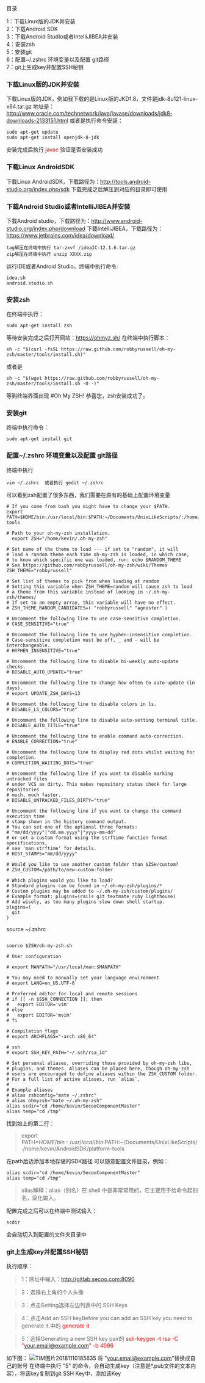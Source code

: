
目录

1：下载Linux版的JDK并安装  
2：下载Android SDK  
3：下载Android Studio或者IntelliJIBEA并安装  
4：安装zsh  
5：安装git  
6：配置~/.zshrc 环境变量以及配置 git路径  
7：git上生成key并配置SSH秘钥  

### 下载Linux版的JDK并安装
下载Linux版的JDK，例如我下载的是Linux版的JKD1.8，文件是jdk-8u121-linux-x64.tar.gz
地址是：http://www.oracle.com/technetwork/java/javase/downloads/jdk8-downloads-2133151.html
或者是执行命令安装：
```
sudo apt-get update 
sudo apt-get install openjdk-8-jdk
```
安装完成后执行 <font color="#ff0000">javac</font> 验证是否安装成功

### 下载Linux AndroidSDK
下载Linux AndroidSDK，下载路径为：http://tools.android-studio.org/index.php/sdk
下载完成之后解压到对应的目录即可使用

### 下载Android Studio或者IntelliJIBEA并安装
下载Android studio，下载路径为：http://www.android-studio.org/index.php/download
下载IntelliJIBEA，下载路径为：https://www.jetbrains.com/idea/download/
```
tag解压在终端中执行 tar-zxvf /ideaIC-12.1.6.tar.gz
zip解压在终端中执行 unzip XXXX.zip
```
运行IDE或者Android Studio，终端中执行命令:
```
idea.sh
android.studio.sh
```
### 安装zsh
在终端中执行：
```
sudo apt-get install zsh
```
等待安装完成之后打开网站：https://ohmyz.sh/
在终端中执行脚本：
```
sh -c "$(curl -fsSL https://raw.github.com/robbyrussell/oh-my-zsh/master/tools/install.sh)"
```
或者是
```
sh -c "$(wget https://raw.github.com/robbyrussell/oh-my-zsh/master/tools/install.sh -O -)"
```
等到终端界面出现 
#Oh My ZSH!
恭喜您，zsh安装成功了。


### 安装git
终端中执行命令：
```
sudo apt-get install git
```

### 配置~/.zshrc 环境变量以及配置 git路径
终端中执行 
```
vim ~/.zshrc  或者执行 gedit ~/.zshrc
```
可以看到zsh配置了很多东西，我们需要在原有的基础上配置环境变量
```
# If you come from bash you might have to change your $PATH.
export PATH=$HOME/bin:/usr/local/bin:$PATH:~/Documents/UnixLikeScripts/:/home/kevin/AndroidSDK/platform-tools

# Path to your oh-my-zsh installation.
  export ZSH="/home/kevin/.oh-my-zsh"

# Set name of the theme to load --- if set to "random", it will
# load a random theme each time oh-my-zsh is loaded, in which case,
# to know which specific one was loaded, run: echo $RANDOM_THEME
# See https://github.com/robbyrussell/oh-my-zsh/wiki/Themes
ZSH_THEME="robbyrussell"

# Set list of themes to pick from when loading at random
# Setting this variable when ZSH_THEME=random will cause zsh to load
# a theme from this variable instead of looking in ~/.oh-my-zsh/themes/
# If set to an empty array, this variable will have no effect.
# ZSH_THEME_RANDOM_CANDIDATES=( "robbyrussell" "agnoster" )

# Uncomment the following line to use case-sensitive completion.
# CASE_SENSITIVE="true"

# Uncomment the following line to use hyphen-insensitive completion.
# Case-sensitive completion must be off. _ and - will be interchangeable.
# HYPHEN_INSENSITIVE="true"

# Uncomment the following line to disable bi-weekly auto-update checks.
# DISABLE_AUTO_UPDATE="true"

# Uncomment the following line to change how often to auto-update (in days).
# export UPDATE_ZSH_DAYS=13

# Uncomment the following line to disable colors in ls.
# DISABLE_LS_COLORS="true"

# Uncomment the following line to disable auto-setting terminal title.
# DISABLE_AUTO_TITLE="true"

# Uncomment the following line to enable command auto-correction.
# ENABLE_CORRECTION="true"

# Uncomment the following line to display red dots whilst waiting for completion.
# COMPLETION_WAITING_DOTS="true"

# Uncomment the following line if you want to disable marking untracked files
# under VCS as dirty. This makes repository status check for large repositories
# much, much faster.
# DISABLE_UNTRACKED_FILES_DIRTY="true"

# Uncomment the following line if you want to change the command execution time
# stamp shown in the history command output.
# You can set one of the optional three formats:
# "mm/dd/yyyy"|"dd.mm.yyyy"|"yyyy-mm-dd"
# or set a custom format using the strftime function format specifications,
# see 'man strftime' for details.
# HIST_STAMPS="mm/dd/yyyy"

# Would you like to use another custom folder than $ZSH/custom?
# ZSH_CUSTOM=/path/to/new-custom-folder

# Which plugins would you like to load?
# Standard plugins can be found in ~/.oh-my-zsh/plugins/*
# Custom plugins may be added to ~/.oh-my-zsh/custom/plugins/
# Example format: plugins=(rails git textmate ruby lighthouse)
# Add wisely, as too many plugins slow down shell startup.
plugins=(
  git
)

```
source ~/.zshrc
```

source $ZSH/oh-my-zsh.sh

# User configuration

# export MANPATH="/usr/local/man:$MANPATH"

# You may need to manually set your language environment
# export LANG=en_US.UTF-8

# Preferred editor for local and remote sessions
# if [[ -n $SSH_CONNECTION ]]; then
#   export EDITOR='vim'
# else
#   export EDITOR='mvim'
# fi

# Compilation flags
# export ARCHFLAGS="-arch x86_64"

# ssh
# export SSH_KEY_PATH="~/.ssh/rsa_id"

# Set personal aliases, overriding those provided by oh-my-zsh libs,
# plugins, and themes. Aliases can be placed here, though oh-my-zsh
# users are encouraged to define aliases within the ZSH_CUSTOM folder.
# For a full list of active aliases, run `alias`.
#
# Example aliases
# alias zshconfig="mate ~/.zshrc"
# alias ohmyzsh="mate ~/.oh-my-zsh"
alias scdir="cd /home/kevin/SecooComponentMaster"
alias temp="cd /tmp"
```
找到如上的第二行：
>export PATH=$HOME/bin:/usr/local/bin:$PATH:~/Documents/UnixLikeScripts/:/home/kevin/AndroidSDK/platform-tools

在path后边添加本地存储的SDK路径
可以随意配置文件目录，例如：
```
alias scdir="cd /home/kevin/SecooComponentMaster"
alias temp="cd /tmp"
```
>alias解释：alias（别名）在 shell 中是非常常用的，它主要用于给命令起别名，简化输入。

配置完成之后可以在终端中测试输入：
```
scdir
```
会自动切入到配置的文件夹目录中
### git上生成key并配置SSH秘钥
执行顺序：
>1：网址中输入：http://gitlab.secoo.com:8090

>2：选择右上角的个人头像

>3：点击Setting选择左边列表中的 SSH Keys

>4：点击Add an SSH keyBefore you can add an SSH key you need to generate it.中的 <font color="#ff0000">generate it</font>

>5：选择Generating a new SSH key pair的 <font color="#ff0000">ssh-keygen -t rsa -C "your.email@example.com" -b 4096</font>

如下图：
![TIM图片20181110185635](/uploads/ceafb87f0c6eb28a99560162638fc345/TIM图片20181110185635.png)
将 "your.email@example.com"替换成自己的账号
在终端中执行 "5" 的命令，会自动生成key（注意是*.pub文件的文本内容），将该key复制到git SSH Key中，添加该Key




